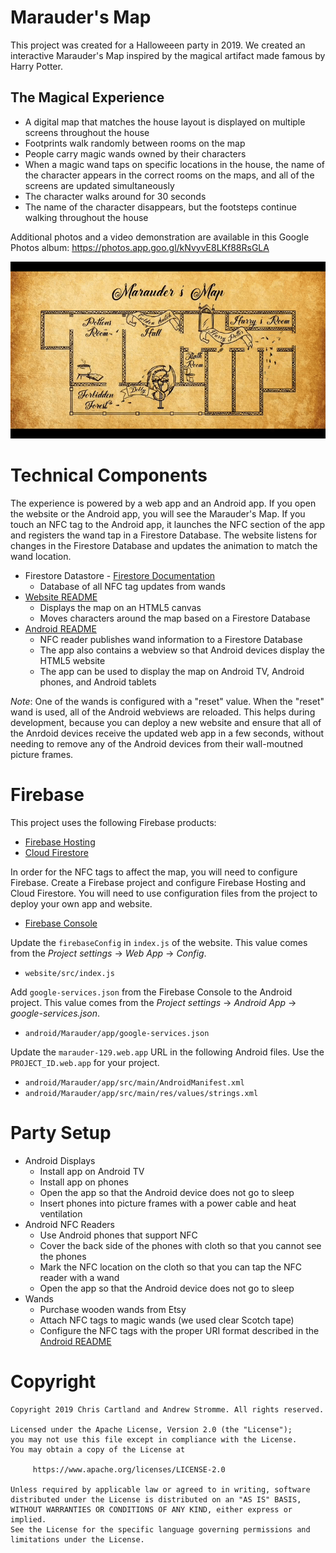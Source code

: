 # Marauder's Map

This project was created for a Halloweeen party in 2019. We created an interactive
Marauder's Map inspired by the magical artifact made famous by Harry Potter.

## The Magical Experience
* A digital map that matches the house layout is displayed on multiple screens throughout the house
* Footprints walk randomly between rooms on the map
* People carry magic wands owned by their characters
* When a magic wand taps on specific locations in the house, the name of the character appears in the correct rooms on the maps, and all of the screens are updated simultaneously
* The character walks around for 30 seconds
* The name of the character disappears, but the footsteps continue walking throughout the house

Additional photos and a video demonstration are available in this Google Photos album: https://photos.app.goo.gl/kNvyvE8LKf88RsGLA

![Marauder's Map Animation](MapAnimation.gif)

# Technical Components

The experience is powered by a web app and an Android app. If you open the website or the Android app, you will see the Marauder's Map. If you touch an NFC tag to the Android app, it launches the NFC section of the app and registers the wand tap in a Firestore Database. The website listens for changes in the Firestore Database and updates the animation to match the wand location.

* Firestore Datastore - [Firestore Documentation](https://firebase.google.com/docs/firestore)
  * Database of all NFC tag updates from wands
* [Website README](website/README.md)
  * Displays the map on an HTML5 canvas
  * Moves characters around the map based on a Firestore Database
* [Android README](android/Marauder/README.md)
  * NFC reader publishes wand information to a Firestore Database
  * The app also contains a webview so that Android devices display the HTML5 website
  * The app can be used to display the map on Android TV, Android phones, and Android tablets

*Note*: One of the wands is configured with a "reset" value. When the "reset" wand is used, all of the Android webviews are reloaded. This helps during development, because you can deploy a new website and ensure that all of the Anrdoid devices receive the updated web app in a few seconds, without needing to remove any of the Android devices from their wall-moutned picture frames.

# Firebase
This project uses the following Firebase products:
* [Firebase Hosting](https://firebase.google.com/docs/hosting)
* [Cloud Firestore](https://firebase.google.com/docs/firestore)

In order for the NFC tags to affect the map, you will need to configure Firebase. Create a Firebase project and configure Firebase Hosting and Cloud Firestore. You will need to use configuration files from the project to deploy your own app and website.
* [Firebase Console](https://console.firebase.google.com/)

Update the `firebaseConfig` in `index.js` of the website. This value comes from the *Project settings* -> *Web App* -> *Config*.
* `website/src/index.js`

Add `google-services.json` from the Firebase Console to the Android project. This value comes from the *Project settings* -> *Android App* -> *google-services.json*.
* `android/Marauder/app/google-services.json`

Update the `marauder-129.web.app` URL in the following Android files. Use the `PROJECT_ID.web.app` for your project.
* `android/Marauder/app/src/main/AndroidManifest.xml`
* `android/Marauder/app/src/main/res/values/strings.xml`

# Party Setup

* Android Displays
  * Install app on Android TV
  * Install app on phones
  * Open the app so that the Android device does not go to sleep
  * Insert phones into picture frames with a power cable and heat ventilation
* Android NFC Readers
  * Use Android phones that support NFC
  * Cover the back side of the phones with cloth so that you cannot see the phones
  * Mark the NFC location on the cloth so that you can tap the NFC reader with a wand
  * Open the app so that the Android device does not go to sleep
* Wands
  * Purchase wooden wands from Etsy
  * Attach NFC tags to magic wands (we used clear Scotch tape)
  * Configure the NFC tags with the proper URI format described in the [Android README](android/Marauder/README.md)

# Copyright
    Copyright 2019 Chris Cartland and Andrew Stromme. All rights reserved.

    Licensed under the Apache License, Version 2.0 (the "License");
    you may not use this file except in compliance with the License.
    You may obtain a copy of the License at

         https://www.apache.org/licenses/LICENSE-2.0

    Unless required by applicable law or agreed to in writing, software
    distributed under the License is distributed on an "AS IS" BASIS,
    WITHOUT WARRANTIES OR CONDITIONS OF ANY KIND, either express or implied.
    See the License for the specific language governing permissions and
    limitations under the License.
